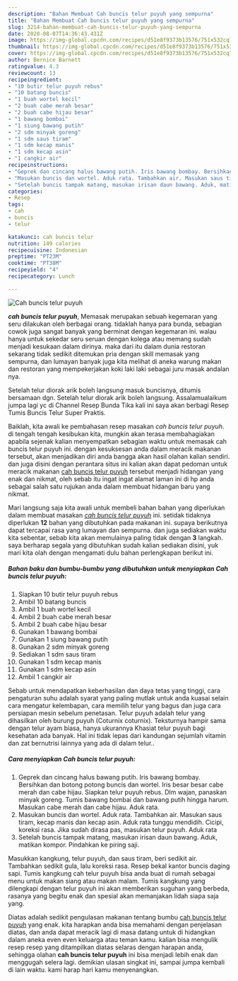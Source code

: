 ```yaml
---
description: "Bahan Membuat Cah buncis telur puyuh yang sempurna"
title: "Bahan Membuat Cah buncis telur puyuh yang sempurna"
slug: 3214-bahan-membuat-cah-buncis-telur-puyuh-yang-sempurna
date: 2020-08-07T14:36:43.431Z
image: https://img-global.cpcdn.com/recipes/d51e8f9373b13576/751x532cq70/cah-buncis-telur-puyuh-foto-resep-utama.jpg
thumbnail: https://img-global.cpcdn.com/recipes/d51e8f9373b13576/751x532cq70/cah-buncis-telur-puyuh-foto-resep-utama.jpg
cover: https://img-global.cpcdn.com/recipes/d51e8f9373b13576/751x532cq70/cah-buncis-telur-puyuh-foto-resep-utama.jpg
author: Bernice Barnett
ratingvalue: 4.3
reviewcount: 13
recipeingredient:
- "10 butir telur puyuh rebus"
- "10 batang buncis"
- "1 buah wortel kecil"
- "2 buah cabe merah besar"
- "2 buah cabe hijau besar"
- "1 bawang bombai"
- "1 siung bawang putih"
- "2 sdm minyak goreng"
- "1 sdm saus tiram"
- "1 sdm kecap manis"
- "1 sdm kecap asin"
- "1 cangkir air"
recipeinstructions:
- "Geprek dan cincang halus bawang putih. Iris bawang bombay. Bersihkan dan botong potong buncis dan wortel. Iris besar besar cabe merah dan cabe hijau. Siapkan telur puyuh rebus. Dlm wajan, panaskan minyak goreng. Tumis bawang bombai dan bawang putih hingga harum. Masukan cabe merah dan cabe hijau. Aduk rata."
- "Masukan buncis dan wortel. Aduk rata. Tambahkan air. Masukan saus tiram, kecap manis dan kecap asin. Aduk rata tunggu mendidih. Cicipi, koreksi rasa. Jika sudah dirasa pas, masukan telur puyuh. Aduk rata"
- "Setelah buncis tampak matang, masukan irisan daun bawang. Aduk, matikan kompor. Pindahkan ke piring saji."
categories:
- Resep
tags:
- cah
- buncis
- telur

katakunci: cah buncis telur 
nutrition: 149 calories
recipecuisine: Indonesian
preptime: "PT23M"
cooktime: "PT38M"
recipeyield: "4"
recipecategory: Lunch

---
```



![Cah buncis telur puyuh](https://img-global.cpcdn.com/recipes/d51e8f9373b13576/751x532cq70/cah-buncis-telur-puyuh-foto-resep-utama.jpg)

<b><i>cah buncis telur puyuh</i></b>, Memasak merupakan sebuah kegemaran yang seru dilakukan oleh berbagai orang. tidaklah hanya para bunda, sebagian cowok juga sangat banyak yang berminat dengan kegemaran ini. walau hanya untuk sekedar seru seruan dengan kolega atau memang sudah menjadi kesukaan dalam dirinya. maka dari itu dalam dunia restoran sekarang tidak sedikit ditemukan pria dengan skill memasak yang sempurna, dan lumayan banyak juga kita melihat di aneka warung makan dan restoran yang mempekerjakan koki laki laki sebagai juru masak andalan nya.

Setelah telur diorak arik boleh langsung masuk buncisnya, ditumis bersamaan dgn. Setelah telur diorak arik boleh langsung. Assalamualaikum jumpa lagi yc di Channel Resep Bunda Tika kali ini saya akan berbagi Resep Tumis Buncis Telur Super Praktis.

Baiklah, kita awali ke pembahasan resep masakan <i>cah buncis telur puyuh</i>. di tengah tengah kesibukan kita, mungkin akan terasa membahagiakan apabila sejenak kalian menyempatkan sebagian waktu untuk memasak cah buncis telur puyuh ini. dengan kesuksesan anda dalam meracik makanan tersebut, akan menjadikan diri anda bangga akan hasil olahan kalian sendiri. dan juga disini dengan perantara situs ini kalian akan dapat pedoman untuk meracik makanan <u>cah buncis telur puyuh</u> tersebut menjadi hidangan yang enak dan nikmat, oleh sebab itu ingat ingat alamat laman ini di hp anda sebagai salah satu rujukan anda dalam membuat hidangan baru yang nikmat.


Mari langsung saja kita awali untuk membeli bahan bahan yang diperlukan dalam membuat masakan <u><i>cah buncis telur puyuh</i></u> ini. setidak tidaknya diperlukan <b>12</b> bahan yang dibutuhkan pada makanan ini. supaya berikutnya dapat tercapai rasa yang lumayan dan sempurna. dan juga sediakan waktu kita sebentar, sebab kita akan memulainya paling tidak dengan <b>3</b> langkah. saya berharap segala yang dibutuhkan sudah kalian sediakan disini, yuk mari kita olah dengan mengamati dulu bahan perlengkapan berikut ini.

<!--inarticleads1-->

##### Bahan baku dan bumbu-bumbu yang dibutuhkan untuk menyiapkan Cah buncis telur puyuh:

1. Siapkan 10 butir telur puyuh rebus
1. Ambil 10 batang buncis
1. Ambil 1 buah wortel kecil
1. Ambil 2 buah cabe merah besar
1. Ambil 2 buah cabe hijau besar
1. Gunakan 1 bawang bombai
1. Gunakan 1 siung bawang putih
1. Gunakan 2 sdm minyak goreng
1. Sediakan 1 sdm saus tiram
1. Gunakan 1 sdm kecap manis
1. Gunakan 1 sdm kecap asin
1. Ambil 1 cangkir air


Sebab untuk mendapatkan keberhasilan dan daya tetas yang tinggi, cara pengaturan suhu adalah syarat yang paling mutlak untuk anda kuasai selain cara mengatur kelembapan, cara memilih telur yang bagus dan juga cara persiapan mesin sebelum penetasan. Telur puyuh adalah telur yang dihasilkan oleh burung puyuh (Coturnix coturnix). Teksturnya hampir sama dengan telur ayam biasa, hanya ukurannya Khasiat telur puyuh bagi kesehatan ada banyak. Hal ini tidak lepas dari kandungan sejumlah vitamin dan zat bernutrisi lainnya yang ada di dalam telur.. 

<!--inarticleads2-->

##### Cara menyiapkan Cah buncis telur puyuh:

1. Geprek dan cincang halus bawang putih. Iris bawang bombay. Bersihkan dan botong potong buncis dan wortel. Iris besar besar cabe merah dan cabe hijau. Siapkan telur puyuh rebus. Dlm wajan, panaskan minyak goreng. Tumis bawang bombai dan bawang putih hingga harum. Masukan cabe merah dan cabe hijau. Aduk rata.
1. Masukan buncis dan wortel. Aduk rata. Tambahkan air. Masukan saus tiram, kecap manis dan kecap asin. Aduk rata tunggu mendidih. Cicipi, koreksi rasa. Jika sudah dirasa pas, masukan telur puyuh. Aduk rata
1. Setelah buncis tampak matang, masukan irisan daun bawang. Aduk, matikan kompor. Pindahkan ke piring saji.


Masukkan kangkung, telur puyuh, dan saus tiram, beri sedikit air. Tambahkan sedikit gula, lalu koreksi rasa. Resep bekal kantor buncis daging sapi. Tumis kangkung cah telur puyuh bisa anda buat di rumah sebagai menu untuk makan siang atau makan malam. Tumis kangkung yang dilengkapi dengan telur puyuh ini akan memberikan suguhan yang berbeda, rasanya yang begitu enak dan spesial akan memanjakan lidah siapa saja yang. 

Diatas adalah sedikit pengulasan makanan tentang bumbu <u>cah buncis telur puyuh</u> yang enak. kita harapkan anda bisa memahami dengan penjelasan diatas, dan anda dapat meracik lagi di masa datang untuk di hidangkan dalam aneka even even keluarga atau teman kamu. kalian bisa mengulik resep resep yang ditampilkan diatas selaras dengan harapan anda, sehingga olahan <b>cah buncis telur puyuh</b> ini bisa menjadi lebih enak dan menggugah selera lagi. demikian ulasan singkat ini, sampai jumpa kembali di lain waktu. kami harap hari kamu menyenangkan.
